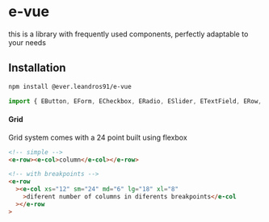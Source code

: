 # e-vue

this is a library with frequently used components, perfectly adaptable to your needs

## Installation

```bash
npm install @ever.leandros91/e-vue
```

```js
import { EButton, EForm, ECheckbox, ERadio, ESlider, ETextField, ERow, ECol }; from "@ever.leandros91/e-vue";
```

#### Grid

Grid system comes with a 24 point built using flexbox

```html
<!-- simple -->
<e-row><e-col>column</e-col></e-row>

<!-- with breakpoints -->
<e-row
  ><e-col xs="12" sm="24" md="6" lg="18" xl="8"
    >diferent number of columns in diferents breakpoints</e-col
  ></e-row
>
```
